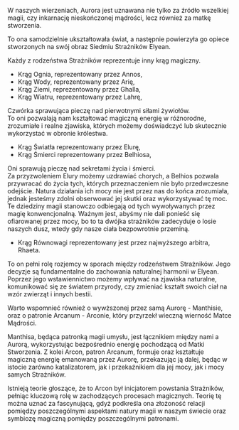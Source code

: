 W naszych wierzeniach, Aurora jest uznawana nie tylko za źródło wszelkiej magii, czy inkarnację nieskończonej mądrości, lecz również za matkę stworzenia.

To ona samodzielnie ukształtowała świat, a następnie powierzyła go opiece stworzonych na swój obraz Siedmiu Strażników Elyean.

Każdy z rodzeństwa Strażników reprezentuje inny krąg magiczny.

- Krąg Ognia, reprezentowany przez Annos,
- Krąg Wody, reprezentowany przez Arię,
- Krąg Ziemi, reprezentowany przez Ghalla,
- Krąg Wiatru, reprezentowany przez Lahrę,

Czwórka sprawująca pieczę nad pierwotnymi siłami żywiołów.  
To oni pozwalają nam kształtować magiczną energię w różnorodne, zrozumiałe i realne zjawiska, których możemy doświadczyć lub skutecznie wykorzystać w obronie królestwa.

- Krąg Światła reprezentowany przez Elurę,
- Krąg Śmierci reprezentowany przez Belhiosa,

Oni sprawują pieczę nad sekretami życia i śmierci.  
Za przyzwoleniem Elury możemy uzdrawiać chorych, a Belhios pozwala przywracać do życia tych, których przeznaczeniem nie było przedwczesne odejście. Natura działania ich mocy nie jest przez nas do końca zrozumiała, jednak jesteśmy zdolni obserwować jej skutki oraz wykorzystywać tę moc.  
Te dziedziny magii stanowczo odbiegają od tych wywoływanych przez magię konwencjonalną. Ważnym jest, abyśmy nie dali ponieść się ofiarowanej przez mocy, bo to ta dwójka strażników zadecyduje o losie naszych dusz, wtedy gdy nasze ciała bezpowrotnie przeminą. 

- Krąg Równowagi reprezentowany jest przez najwyższego arbitra, Rhaeta.

To on pełni rolę rozjemcy w sporach między rodzeństwem Strażników. Jego decyzje są fundamentalne do zachowania naturalnej harmonii w Elyean.  
Poprzez jego wstawiennictwo możemy wpływać na zjawiska naturalne, komunikować się ze światem przyrody, czy zmieniać kształt swoich ciał na wzór zwierząt i innych bestii.

Warto wspomnieć również o wywższonej przez samą Aurorę - Manthisie, oraz o patronie Arcanum - Arconie, który przyrzekł wieczną wierność Matce Mądrości.

Manthisa, będąca patronką magii umysłu, jest łącznikiem między nami a Aurorą, wykorzystując bezpośrednio energię pochodzącą od Matki Stworzenia. Z kolei Arcon, patron Arcanum, formuje oraz kształtuje magiczną energię emanowaną przez Aurorę, przekazując ją dalej, będąc w istocie zarówno katalizatorem, jak i przekaźnikiem dla jej mocy, jak i mocy samych Strażników.

Istnieją teorie głoszące, że to Arcon był inicjatorem powstania Strażników, pełniąc kluczową rolę w zachodzących procesach magicznych. Teorię tę można uznać za fascynującą, gdyż podkreśla ona złożoność relacji pomiędzy poszczególnymi aspektami natury magii w naszym świecie oraz symbiozę magiczną pomiędzy poszczególnymi patronami.